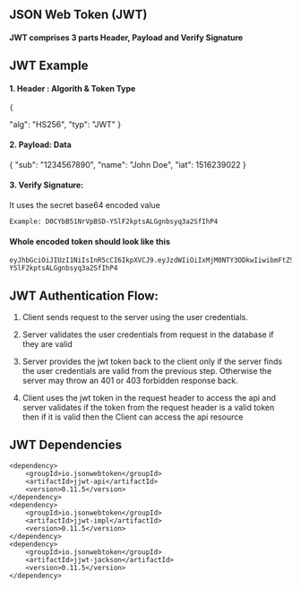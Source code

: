 ## JSON Web Token (JWT)#### JWT comprises 3 parts Header, Payload and Verify Signature## JWT Example#### 1. Header : Algorith & Token Type    {   "alg": "HS256",   "typ": "JWT"   }#### 2. Payload: Data   {   "sub": "1234567890",   "name": "John Doe",   "iat": 1516239022   }#### 3. Verify Signature:   It uses the secret base64 encoded value    Example: D0CYbB51NrVpBSD-YSlF2kptsALGgnbsyq3a2SfIhP4#### Whole encoded token should look like this    eyJhbGciOiJIUzI1NiIsInR5cCI6IkpXVCJ9.eyJzdWIiOiIxMjM0NTY3ODkwIiwibmFtZSI6IkpvaG4gRG9lIiwiaWF0IjoxNTE2MjM5MDIyfQ.D0CYbB51NrVpBSD-YSlF2kptsALGgnbsyq3a2SfIhP4## JWT Authentication Flow: 1. Client sends request to the server using the user credentials.     2. Server validates the user credentials from request in the database if they are valid 3. Server provides the jwt token back to the client only if the server finds the user credentials are valid from the previous step. Otherwise the server may throw an 401 or 403 forbidden response back. 4. Client uses the jwt token in the request header to access the api and server validates if the token from the request header is a valid token then if it is valid then the Client can access the api resource## JWT Dependencies    <dependency>        <groupId>io.jsonwebtoken</groupId>        <artifactId>jjwt-api</artifactId>        <version>0.11.5</version>    </dependency>    <dependency>        <groupId>io.jsonwebtoken</groupId>        <artifactId>jjwt-impl</artifactId>        <version>0.11.5</version>    </dependency>    <dependency>        <groupId>io.jsonwebtoken</groupId>        <artifactId>jjwt-jackson</artifactId>        <version>0.11.5</version>    </dependency>